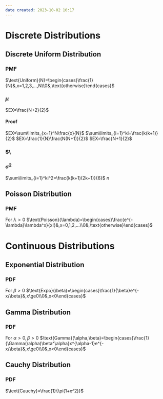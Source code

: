 ```yaml
---
date created: 2023-10-02 10:17
---
```


# Discrete Distributions

## Discrete Uniform Distribution

### PMF

$\text{Uniform}(N)=\begin{cases}\frac{1}{N}&,x=1,2,3,...,N\\0&,\text{otherwise}\end{cases}$

### $\mu$

$EX=\frac{N+2}{2}$

#### Proof

$EX=\sum\limits_{x=1}^N\frac{x}{N}$
$\sum\limits_{i=1}^ki=\frac{k(k+1)}{2}$
$EX=\frac{1}{N}\frac{N(N+1)}{2}$
$EX=\frac{N+1}{2}$

### $\

### $\sigma^2$

$\sum\limits_{i=1}^ki^2=\frac{k(k+1)(2k+1)}{6}$
$n$

## Poisson Distribution

### PMF

For $\lambda>0$
$\text{Poisson}(\lambda)=\begin{cases}\frac{e^{-\lambda}\lambda^x}{x!}&,x=0,1,2,...\\0&,\text{otherwise}\end{cases}$

# Continuous Distributions

## Exponential Distribution

### PDF

For $\beta>0$
$\text{Expo}(\beta)=\begin{cases}\frac{1}{\beta}e^{-x/\beta}&,x\ge0\\0&,x<0\end{cases}$


## Gamma Distribution

### PDF

For $\alpha>0,\beta>0$
$\text{Gamma}(\alpha,\beta)=\begin{cases}\frac{1}{\Gamma(\alpha)\beta^\alpha}x^{\alpha-1}e^{-x/\beta}&,x\ge0\\0&,x<0\end{cases}$

## Cauchy Distribution

### PDF

$\text{Cauchy}=\frac{1}{\pi(1+x^2)}$
